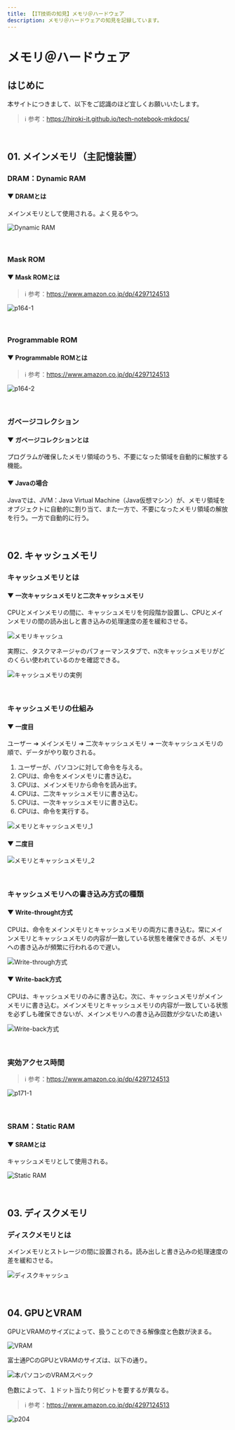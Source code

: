 ```yaml
---
title: 【IT技術の知見】メモリ＠ハードウェア
description: メモリ＠ハードウェアの知見を記録しています。
---
```


# メモリ＠ハードウェア

## はじめに

本サイトにつきまして、以下をご認識のほど宜しくお願いいたします。

> ℹ️ 参考：https://hiroki-it.github.io/tech-notebook-mkdocs/

<br>


## 01. メインメモリ（主記憶装置）

### DRAM：Dynamic RAM

#### ▼ DRAMとは

メインメモリとして使用される。よく見るやつ。

![Dynamic RAM](https://raw.githubusercontent.com/hiroki-it/tech-notebook/master/images/Dynamic_RAM.jpg)

<br>

### Mask ROM

#### ▼ Mask ROMとは

> ℹ️ 参考：https://www.amazon.co.jp/dp/4297124513

![p164-1](https://raw.githubusercontent.com/hiroki-it/tech-notebook/master/images/p164-1.png)

<br>

### Programmable ROM

#### ▼ Programmable ROMとは

> ℹ️ 参考：https://www.amazon.co.jp/dp/4297124513

![p164-2](https://raw.githubusercontent.com/hiroki-it/tech-notebook/master/images/p164-2.png)

<br>

### ガベージコレクション

#### ▼ ガベージコレクションとは

プログラムが確保したメモリ領域のうち、不要になった領域を自動的に解放する機能。

#### ▼ Javaの場合

Javaでは、JVM：Java Virtual Machine（Java仮想マシン）が、メモリ領域をオブジェクトに自動的に割り当て、また一方で、不要になったメモリ領域の解放を行う。一方で自動的に行う。

<br>

## 02. キャッシュメモリ

### キャッシュメモリとは

#### ▼ 一次キャッシュメモリと二次キャッシュメモリ

CPUとメインメモリの間に、キャッシュメモリを何段階か設置し、CPUとメインメモリの間の読み出しと書き込みの処理速度の差を緩和させる。

![メモリキャッシュ](https://raw.githubusercontent.com/hiroki-it/tech-notebook/master/images/メモリキャッシュ.gif)

実際に、タスクマネージャのパフォーマンスタブで、n次キャッシュメモリがどのくらい使われているのかを確認できる。

![キャッシュメモリの実例](https://raw.githubusercontent.com/hiroki-it/tech-notebook/master/images/キャッシュメモリの実例.png)

<br>

### キャッシュメモリの仕組み

#### ▼ 一度目

ユーザー ➔ メインメモリ ➔ 二次キャッシュメモリ ➔ 一次キャッシュメモリの順で、データがやり取りされる。

1. ユーザーが、パソコンに対して命令を与える。
2. CPUは、命令をメインメモリに書き込む。
3. CPUは、メインメモリから命令を読み出す。
4. CPUは、二次キャッシュメモリに書き込む。
5. CPUは、一次キャッシュメモリに書き込む。
6. CPUは、命令を実行する。

![メモリとキャッシュメモリ_1](https://raw.githubusercontent.com/hiroki-it/tech-notebook/master/images/メモリとキャッシュメモリ_1.jpg)

#### ▼ 二度目

![メモリとキャッシュメモリ_2](https://raw.githubusercontent.com/hiroki-it/tech-notebook/master/images/メモリとキャッシュメモリ_2.jpg)

<br>

### キャッシュメモリへの書き込み方式の種類

#### ▼ Write-throught方式

CPUは、命令をメインメモリとキャッシュメモリの両方に書き込む。常にメインメモリとキャッシュメモリの内容が一致している状態を確保できるが、メモリへの書き込みが頻繁に行われるので遅い。

![Write-through方式](https://raw.githubusercontent.com/hiroki-it/tech-notebook/master/images/Write-through方式.jpg)

#### ▼ Write-back方式

CPUは、キャッシュメモリのみに書き込む。次に、キャッシュメモリがメインメモリに書き込む。メインメモリとキャッシュメモリの内容が一致している状態を必ずしも確保できないが、メインメモリへの書き込み回数が少ないため速い

![Write-back方式](https://raw.githubusercontent.com/hiroki-it/tech-notebook/master/images/Write-back方式.jpg)

<br>

### 実効アクセス時間

> ℹ️ 参考：https://www.amazon.co.jp/dp/4297124513

![p171-1](https://raw.githubusercontent.com/hiroki-it/tech-notebook/master/images/p171-1.png)

<br>

### SRAM：Static RAM

#### ▼ SRAMとは

キャッシュメモリとして使用される。

![Static RAM](https://raw.githubusercontent.com/hiroki-it/tech-notebook/master/images/Static_RAM.jpg)

<br>

## 03. ディスクメモリ

### ディスクメモリとは

メインメモリとストレージの間に設置される。読み出しと書き込みの処理速度の差を緩和させる。

![ディスクキャッシュ](https://raw.githubusercontent.com/hiroki-it/tech-notebook/master/images/ディスクキャッシュ.gif)

<br>

## 04. GPUとVRAM

GPUとVRAMのサイズによって、扱うことのできる解像度と色数が決まる。

![VRAM](https://raw.githubusercontent.com/hiroki-it/tech-notebook/master/images/VRAM.jpg)

富士通PCのGPUとVRAMのサイズは、以下の通り。

![本パソコンのVRAMスペック](https://raw.githubusercontent.com/hiroki-it/tech-notebook/master/images/本パソコンのVRAMスペック.jpg)

色数によって、１ドット当たり何ビットを要するが異なる。

> ℹ️ 参考：https://www.amazon.co.jp/dp/4297124513

![p204](https://raw.githubusercontent.com/hiroki-it/tech-notebook/master/images/p204.jpg)

<br>
